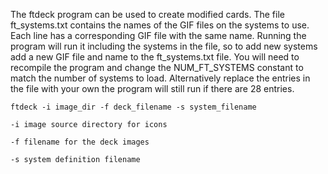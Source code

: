 The ftdeck program can be used to create modified cards. The file ft_systems.txt contains the names of the GIF files on the systems to use. Each line has a corresponding GIF file with the same name. Running the program will run it including the systems in the file, so to add new systems add a new GIF file and name to the ft_systems.txt file. You will need to recompile the program and change the NUM_FT_SYSTEMS constant to match the number of systems to load. Alternatively replace the entries in the file with your own the program will still run if there are 28 entries.

```
ftdeck -i image_dir -f deck_filename -s system_filename

-i image source directory for icons

-f filename for the deck images

-s system definition filename
```